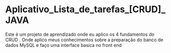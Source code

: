 # Aplicativo_Lista_de_tarefas_[CRUD]_JAVA
 Este é um projeto de aprendizado onde eu aplico os 4 fundamentos do CRUD . Onde aplico meus conhecimentos sobre a preparação do banco de dados MySQL e faço uma interface basica no front end
